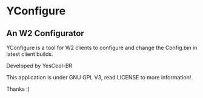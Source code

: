 # YConfigure
## An W2 Configurator

YConfigure is a tool for W2 clients to configure and change the Config.bin in latest client builds.


Developed by YesCool-BR


This application is under GNU GPL V3, read LICENSE to more information!

Thanks :)
